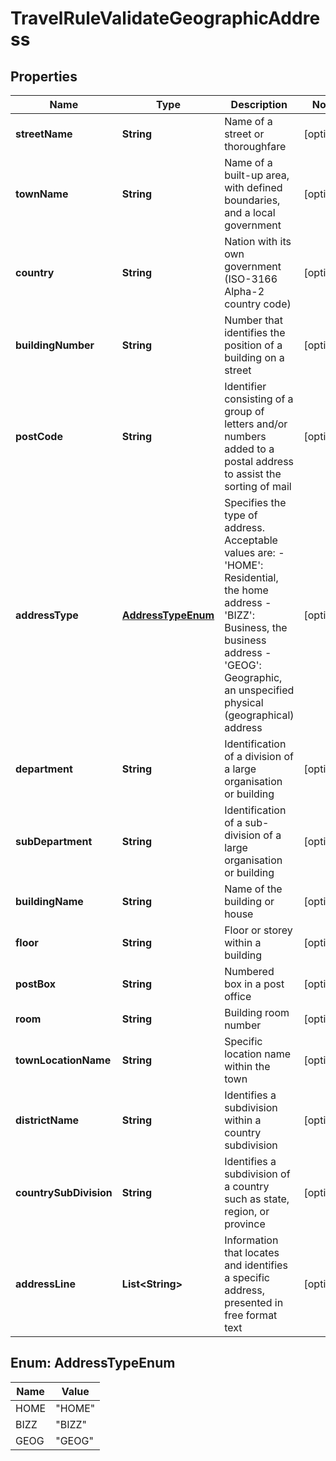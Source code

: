 

# TravelRuleValidateGeographicAddress


## Properties

| Name | Type | Description | Notes |
|------------ | ------------- | ------------- | -------------|
|**streetName** | **String** | Name of a street or thoroughfare |  [optional] |
|**townName** | **String** | Name of a built-up area, with defined boundaries, and a local government |  [optional] |
|**country** | **String** | Nation with its own government (ISO-3166 Alpha-2 country code) |  [optional] |
|**buildingNumber** | **String** | Number that identifies the position of a building on a street |  [optional] |
|**postCode** | **String** | Identifier consisting of a group of letters and/or numbers added to a postal address to assist the sorting of mail |  [optional] |
|**addressType** | [**AddressTypeEnum**](#AddressTypeEnum) | Specifies the type of address. Acceptable values are: - &#39;HOME&#39;: Residential, the home address - &#39;BIZZ&#39;: Business, the business address - &#39;GEOG&#39;: Geographic, an unspecified physical (geographical) address |  [optional] |
|**department** | **String** | Identification of a division of a large organisation or building |  [optional] |
|**subDepartment** | **String** | Identification of a sub-division of a large organisation or building |  [optional] |
|**buildingName** | **String** | Name of the building or house |  [optional] |
|**floor** | **String** | Floor or storey within a building |  [optional] |
|**postBox** | **String** | Numbered box in a post office |  [optional] |
|**room** | **String** | Building room number |  [optional] |
|**townLocationName** | **String** | Specific location name within the town |  [optional] |
|**districtName** | **String** | Identifies a subdivision within a country subdivision |  [optional] |
|**countrySubDivision** | **String** | Identifies a subdivision of a country such as state, region, or province |  [optional] |
|**addressLine** | **List&lt;String&gt;** | Information that locates and identifies a specific address, presented in free format text |  [optional] |



## Enum: AddressTypeEnum

| Name | Value |
|---- | -----|
| HOME | &quot;HOME&quot; |
| BIZZ | &quot;BIZZ&quot; |
| GEOG | &quot;GEOG&quot; |



